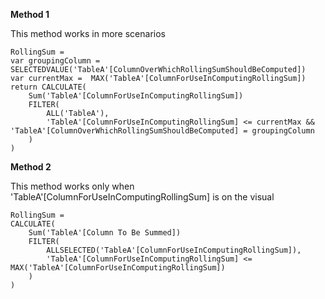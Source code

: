 

**Method 1** 

This method works in more scenarios

	RollingSum = 
	var groupingColumn = SELECTEDVALUE('TableA'[ColumnOverWhichRollingSumShouldBeComputed])
	var currentMax =  MAX('TableA'[ColumnForUseInComputingRollingSum])
	return CALCULATE(
		Sum('TableA'[ColumnForUseInComputingRollingSum])
		FILTER(
			ALL('TableA'),
			'TableA'[ColumnForUseInComputingRollingSum] <= currentMax && 'TableA'[ColumnOverWhichRollingSumShouldBeComputed] = groupingColumn
		)
	)

**Method 2**

This method works only when 'TableA'\[ColumnForUseInComputingRollingSum] is on the visual

	RollingSum = 
	CALCULATE(
		Sum('TableA'[Column To Be Summed])
		FILTER(
			ALLSELECTED('TableA'[ColumnForUseInComputingRollingSum]),
			'TableA'[ColumnForUseInComputingRollingSum] <= MAX('TableA'[ColumnForUseInComputingRollingSum])
		)
	)
